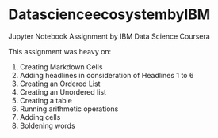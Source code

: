 # DatascienceecosystembyIBM
Jupyter Notebook Assignment by IBM Data Science Coursera

This assignment was heavy on:
1. Creating Markdown Cells
2. Adding headlines in consideration of Headlines 1 to 6
3. Creating an Ordered List
4. Creating an Unordered list
5. Creating a table
6. Running arithmetic operations
7. Adding cells
8. Boldening words

